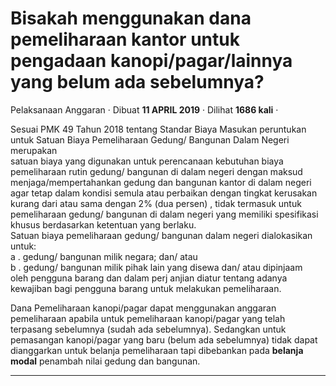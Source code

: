 Bisakah menggunakan dana pemeliharaan kantor untuk pengadaan kanopi/pagar/lainnya yang belum ada sebelumnya?
============================================================================================================

Pelaksanaan Anggaran · Dibuat **11 APRIL 2019** · Dilihat **1686 kali** ·

Sesuai PMK 49 Tahun 2018 tentang Standar Biaya Masukan peruntukan untuk Satuan Biaya Pemeliharaan Gedung/ Bangunan Dalam Negeri  merupakan  
satuan biaya yang digunakan untuk perencanaan kebutuhan biaya pemeliharaan rutin gedung/ bangunan di dalam negeri dengan maksud menjaga/mempertahankan gedung dan bangunan kantor di dalam negeri agar tetap dalam kondisi semula atau perbaikan dengan tingkat kerusakan kurang dari atau sama dengan 2% (dua persen) , tidak termasuk untuk pemeliharaan gedung/ bangunan di dalam negeri yang memiliki spesifikasi khusus berdasarkan ketentuan yang berlaku.  
Satuan biaya pemeliharaan gedung/ bangunan dalam negeri dialokasikan untuk:  
a . gedung/ bangunan milik negara; dan/ atau  
b . gedung/ bangunan milik pihak lain yang disewa dan/ atau dipinjaam  
oleh pengguna barang dan dalam perj anjian diatur tentang adanya kewajiban bagi pengguna barang untuk melakukan pemeliharaan.

  
Dana Pemeliharaan kanopi/pagar dapat menggunakan anggaran pemeliharaan apabila untuk pemeliharaan kanopi/pagar yang telah terpasang sebelumnya (sudah ada sebelumnya). Sedangkan untuk pemasangan kanopi/pagar yang baru (belum ada sebelumnya) tidak dapat dianggarkan untuk belanja pemeliharaan tapi dibebankan pada **belanja modal** penambah nilai gedung dan bangunan.  

  
  
  

* * *